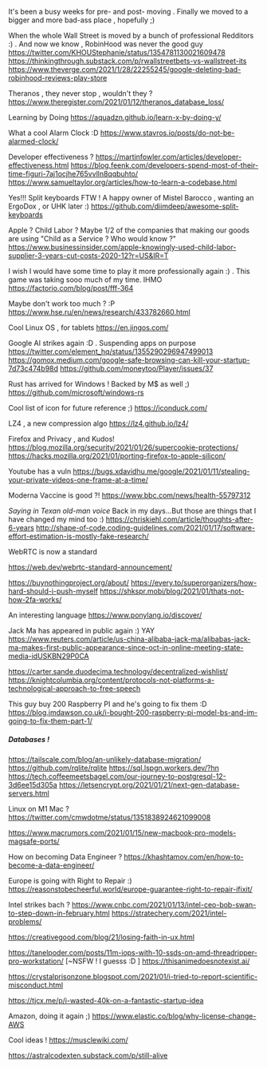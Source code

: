 It's been a busy weeks for pre- and post- moving . Finally we moved to a bigger and more bad-ass place , hopefully ;)

When the whole Wall Street is moved by a bunch of professional Redditors :) . And now we know , RobinHood was never the good guy
https://twitter.com/KHOUStephanie/status/1354781130021609478
https://thinkingthrough.substack.com/p/rwallstreetbets-vs-wallstreet-its
https://www.theverge.com/2021/1/28/22255245/google-deleting-bad-robinhood-reviews-play-store

Theranos , they never stop , wouldn't they ?
https://www.theregister.com/2021/01/12/theranos_database_loss/


Learning by Doing
https://aquadzn.github.io/learn-x-by-doing-y/

What a cool Alarm Clock :D
https://www.stavros.io/posts/do-not-be-alarmed-clock/

Developer effectiveness ?
https://martinfowler.com/articles/developer-effectiveness.html
https://blog.feenk.com/developers-spend-most-of-their-time-figuri-7aj1ocjhe765vvlln8qqbuhto/
https://www.samueltaylor.org/articles/how-to-learn-a-codebase.html

Yes!!! Split keyboards FTW ! A happy owner of Mistel Barocco , wanting an ErgoDox , or UHK later :)
https://github.com/diimdeep/awesome-split-keyboards


Apple ? Child Labor ? Maybe 1/2 of the companies that making our goods are using "Child as a Service ? Who would know ?"
https://www.businessinsider.com/apple-knowingly-used-child-labor-supplier-3-years-cut-costs-2020-12?r=US&IR=T


I wish I would have some time to play it more professionally again :) . This game was taking sooo much of my time. IHMO
https://factorio.com/blog/post/fff-364


Maybe don't work too much ? :P
https://www.hse.ru/en/news/research/433782660.html

Cool Linux OS , for tablets
https://en.jingos.com/


Google AI strikes again :D . Suspending apps on purpose
https://twitter.com/element_hq/status/1355290296947499013
https://gomox.medium.com/google-safe-browsing-can-kill-your-startup-7d73c474b98d
https://github.com/moneytoo/Player/issues/37

Rust has arrived for Windows ! Backed by M$ as well ;)
https://github.com/microsoft/windows-rs

Cool list of icon for future reference ;)
https://iconduck.com/

LZ4 , a new compression algo
https://lz4.github.io/lz4/

Firefox and Privacy , and Kudos!
https://blog.mozilla.org/security/2021/01/26/supercookie-protections/
https://hacks.mozilla.org/2021/01/porting-firefox-to-apple-silicon/

Youtube has a vuln
https://bugs.xdavidhu.me/google/2021/01/11/stealing-your-private-videos-one-frame-at-a-time/

Moderna Vaccine is good ?!
https://www.bbc.com/news/health-55797312


*Saying in Texan old-man voice* Back in my days...But those are things that I have changed my mind too :)
https://chriskiehl.com/article/thoughts-after-6-years
http://shape-of-code.coding-guidelines.com/2021/01/17/software-effort-estimation-is-mostly-fake-research/

WebRTC is now a standard

https://web.dev/webrtc-standard-announcement/

https://buynothingproject.org/about/
https://every.to/superorganizers/how-hard-should-i-push-myself
https://shkspr.mobi/blog/2021/01/thats-not-how-2fa-works/


An interesting language
https://www.ponylang.io/discover/

Jack Ma has appeared in public again :) YAY
https://www.reuters.com/article/us-china-alibaba-jack-ma/alibabas-jack-ma-makes-first-public-appearance-since-oct-in-online-meeting-state-media-idUSKBN29P0CA


https://carter.sande.duodecima.technology/decentralized-wishlist/
https://knightcolumbia.org/content/protocols-not-platforms-a-technological-approach-to-free-speech


This guy buy 200 Raspberry PI and he's going to fix them :D
https://blog.jmdawson.co.uk/i-bought-200-raspberry-pi-model-bs-and-im-going-to-fix-them-part-1/


##### Databases !
https://tailscale.com/blog/an-unlikely-database-migration/
https://github.com/rqlite/rqlite
https://sql.lspgn.workers.dev/?hn
https://tech.coffeemeetsbagel.com/our-journey-to-postgresql-12-3d6ee15d305a
https://letsencrypt.org/2021/01/21/next-gen-database-servers.html

Linux on M1 Mac ?
https://twitter.com/cmwdotme/status/1351838924621099008

https://www.macrumors.com/2021/01/15/new-macbook-pro-models-magsafe-ports/

How on becoming Data Engineer ?
https://khashtamov.com/en/how-to-become-a-data-engineer/

Europe is going with Right to Repair :)
https://reasonstobecheerful.world/europe-guarantee-right-to-repair-ifixit/

Intel strikes bach ?
https://www.cnbc.com/2021/01/13/intel-ceo-bob-swan-to-step-down-in-february.html
https://stratechery.com/2021/intel-problems/

https://creativegood.com/blog/21/losing-faith-in-ux.html

https://tanelpoder.com/posts/11m-iops-with-10-ssds-on-amd-threadripper-pro-workstation/
[~NSFW ! I guesss :D ] https://thisanimedoesnotexist.ai/

https://crystalprisonzone.blogspot.com/2021/01/i-tried-to-report-scientific-misconduct.html

https://tjcx.me/p/i-wasted-40k-on-a-fantastic-startup-idea

Amazon, doing it again ;)
https://www.elastic.co/blog/why-license-change-AWS

Cool ideas !
https://musclewiki.com/

https://astralcodexten.substack.com/p/still-alive
